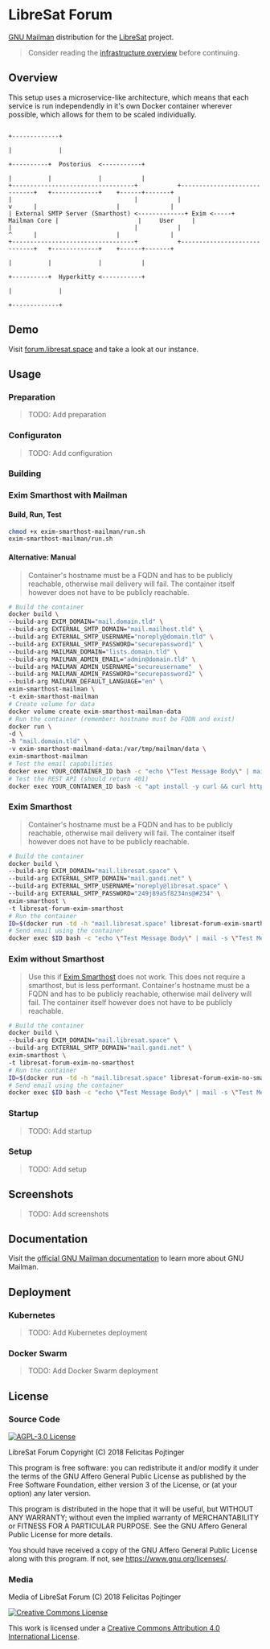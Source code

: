 # LibreSat Forum

[GNU Mailman](http://www.list.org/) distribution for the [LibreSat](http://libresat.space/) project.

> Consider reading the [infrastructure overview](https://github.com/opensdcp/opensdcp-infrastructure#overview) before continuing.

## Overview

This setup uses a microservice-like architecture, which means that each service is run independendly in it's own Docker container wherever possible, which allows for them to be scaled individually.

```text
                                                                                 +-------------+
                                                                                 |             |
                                                                      +----------+  Postorius  <-----------+
                                                                      |          |             |           |
+----------------------------------+           +-----------------------------+   +-------------+    +------+-------+
|                                  |           |                      v      |                      |              |
| External SMTP Server (Smarthost) <-------------+ Exim <-----+ Mailman Core |                      |     User     |
|                                  |           |                      ^      |                      |              |
+----------------------------------+           +-----------------------------+   +-------------+    +------+-------+
                                                                      |          |             |           |
                                                                      +----------+  Hyperkitty <-----------+
                                                                                 |             |
                                                                                 +-------------+
```

## Demo

Visit [forum.libresat.space](https://forum.libresat.space) and take a look at our instance.

## Usage

### Preparation

> TODO: Add preparation

### Configuraton

> TODO: Add configuration

### Building

### Exim Smarthost with Mailman

#### Build, Run, Test

```bash
chmod +x exim-smarthost-mailman/run.sh
exim-smarthost-mailman/run.sh
```

#### Alternative: Manual

> Container's hostname must be a FQDN and has to be publicly reachable, otherwise mail delivery will fail. The container itself however does not have to be publicly reachable.

```bash
# Build the container
docker build \
--build-arg EXIM_DOMAIN="mail.domain.tld" \
--build-arg EXTERNAL_SMTP_DOMAIN="mail.mailhost.tld" \
--build-arg EXTERNAL_SMTP_USERNAME="noreply@domain.tld" \
--build-arg EXTERNAL_SMTP_PASSWORD="securepassword1" \
--build-arg MAILMAN_DOMAIN="lists.domain.tld" \
--build-arg MAILMAN_ADMIN_EMAIL="admin@domain.tld" \
--build-arg MAILMAN_ADMIN_USERNAME="secureusername"  \
--build-arg MAILMAN_ADMIN_PASSWORD="securepassword2" \
--build-arg MAILMAN_DEFAULT_LANGUAGE="en" \
exim-smarthost-mailman \
-t exim-smarthost-mailman
# Create volume for data
docker volume create exim-smarthost-mailman-data
# Run the container (remember: hostname must be FQDN and exist)
docker run \
-d \
-h "mail.domain.tld" \
-v exim-smarthost-mailmand-data:/var/tmp/mailman/data \
exim-smarthost-mailman
# Test the email capabilities
docker exec YOUR_CONTAINER_ID bash -c "echo \"Test Message Body\" | mail -s \"Test Message Subject\" admin@domain.tld"
# Test the REST API (should return 401)
docker exec YOUR_CONTAINER_ID bash -c "apt install -y curl && curl http://localhost:8001/3.1 && apt remove -y curl && apt -y autoremove"
```

### Exim Smarthost

> Container's hostname must be a FQDN and has to be publicly reachable, otherwise mail delivery will fail. The container itself however does not have to be publicly reachable.

```bash
# Build the container
docker build \
--build-arg EXIM_DOMAIN="mail.libresat.space" \
--build-arg EXTERNAL_SMTP_DOMAIN="mail.gandi.net" \
--build-arg EXTERNAL_SMTP_USERNAME="noreply@libresat.space" \
--build-arg EXTERNAL_SMTP_PASSWORD="249j89aSf8234ns@#234" \
exim-smarthost \
-t libresat-forum-exim-smarthost
# Run the container
ID=$(docker run -td -h "mail.libresat.space" libresat-forum-exim-smarthost)
# Send email using the container
docker exec $ID bash -c "echo \"Test Message Body\" | mail -s \"Test Message Subject\" user@domain.tld"
```

### Exim without Smarthost

> Use this if [Exim Smarthost](#exim%20smarthost) does not work. This does not require a smarthost, but is less performant.
> Container's hostname must be a FQDN and has to be publicly reachable, otherwise mail delivery will fail. The container itself however does not have to be publicly reachable.

```bash
# Build the container
docker build \
--build-arg EXIM_DOMAIN="mail.libresat.space" \
--build-arg EXTERNAL_SMTP_DOMAIN="mail.gandi.net" \
exim-smarthost \
-t libresat-forum-exim-no-smarthost
# Run the container
ID=$(docker run -td -h "mail.libresat.space" libresat-forum-exim-no-smarthost)
# Send email using the container
docker exec $ID bash -c "echo \"Test Message Body\" | mail -s \"Test Message Subject\" user@domain.tld"
```

### Startup

> TODO: Add startup

### Setup

> TODO: Add setup

## Screenshots

> TODO: Add screenshots

## Documentation

Visit the [official GNU Mailman documentation](http://docs.mailman3.org/en/latest/) to learn more about GNU Mailman.

## Deployment

### Kubernetes

> TODO: Add Kubernetes deployment

### Docker Swarm

> TODO: Add Docker Swarm deployment

## License

### Source Code

<a rel="license" href="https://www.gnu.org/licenses/agpl.html">
  <img alt="AGPL-3.0 License" style="border-width:0" src="https://www.gnu.org/graphics/agplv3-155x51.png"/>
</a>

LibreSat Forum
Copyright (C) 2018 Felicitas Pojtinger

This program is free software: you can redistribute it and/or modify it under the terms of the GNU Affero General Public License as published by the Free Software Foundation, either version 3 of the License, or (at your option) any later version.

This program is distributed in the hope that it will be useful, but WITHOUT ANY WARRANTY; without even the implied warranty of MERCHANTABILITY or FITNESS FOR A PARTICULAR PURPOSE. See the GNU Affero General Public License for more details.

You should have received a copy of the GNU Affero General Public License along with this program. If not, see <https://www.gnu.org/licenses/>.

### Media

Media of LibreSat Forum (C) 2018 Felicitas Pojtinger

<a rel="license" href="http://creativecommons.org/licenses/by/4.0/">
  <img alt="Creative Commons License" style="border-width:0" src="https://i.creativecommons.org/l/by/4.0/88x31.png"/>
</a>

This work is licensed under a <a rel="license" href="http://creativecommons.org/licenses/by/4.0/">Creative Commons Attribution 4.0 International License</a>.
